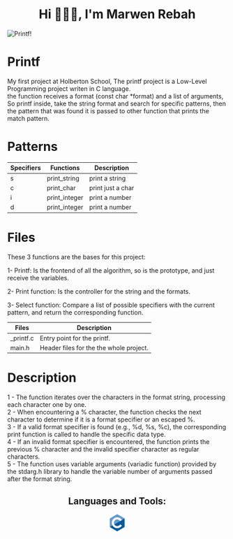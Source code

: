 <h1 align="center">Hi 👨🏻‍💻, I'm Marwen Rebah</h1>

![Printf!](https://github.com/marwenrebah/holbertonschool-printf/assets/133456502/9e798d95-b20e-4d86-9dbc-c3b3d57a9d35)

<h1>Printf</h1>
<p>My first project at Holberton School, The printf project is a Low-Level Programming project writen in C language.<br>
the function receives a format (const char *format) and a list of arguments, So printf inside, take the string format and search for specific patterns, then the pattern that was found it is passed to other function that prints the match pattern.</p>
<h1>Patterns</h1>

| Specifiers      | Functions | Description |
| ----------- | ----------- | ----------|
| s      | print_string       | print a string|
| c   | print_char        | print just a char|
| i | print_integer	| print a number  |
| d   | print_integer | print a number |

<h1>Files</h1>
<p>These 3 functions are the bases for this project:</p>
<p>1- Printf: Is the frontend of all the algorithm, so is the prototype, and just receive the variables.</p>
<p>2- Print function: Is the controller for the string and the formats.</p>
<p>3- Select function: Compare a list of possible specifiers with the current pattern, and return the corresponding function.</p>

| Files      | Description |
| ----------- | ----------- |
| _printf.c      | Entry point for the printf.     |
| main.h   | Header files for the the whole project.        |

<h1>Description</h1>
<p> 1 - The function iterates over the characters in the format string, processing each character one by one.<br>
2 - When encountering a % character, the function checks the next character to determine if it is a format specifier or an escaped %.<br>
3 - If a valid format specifier is found (e.g., %d, %s, %c), the corresponding print function is called to handle the specific data type.<br>
4 - If an invalid format specifier is encountered, the function prints the previous % character and the invalid specifier character as regular characters.<br>
5 - The function uses variable arguments (variadic function) provided by the stdarg.h library to handle the variable number of arguments passed after the format string.<br> </p>

<h2 align="center">Languages and Tools:</h2>
<p align="center"> <a href="https://www.cprogramming.com/" target="_blank" rel="noreferrer"> <img src="https://raw.githubusercontent.com/devicons/devicon/master/icons/c/c-original.svg" alt="c" width="40" height="40"/> </a> </p>
